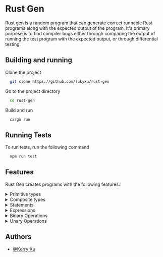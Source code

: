 # Rust Gen

Rust gen is a random program that can generate correct runnable Rust programs along with the expected output of the program. It's primary purpose is to find compiler bugs either through comparing the output of running the test program with the expected output, or through differential testing.


## Building and running

Clone the project

```bash
  git clone https://github.com/lukyxu/rust-gen
```

Go to the project directory

```bash
  cd rust-gen
```

Build and run

```bash
  cargo run
```
## Running Tests

To run tests, run the following command

```bash
  npm run test
```

## Features

Rust Gen creates programs with the following features:

<details><summary>Primitive types</summary>

| Feature      | Status |
| -----------  | -------|
| Int (all)    | 🟢    |
| UInt (all)   | 🟢    |
| Bool         | 🟢    |
| Char         | 🔴    |
| String       | 🔴    |
| Float        | 🔴    |

</details>

<details><summary>Composite types</summary>

| Feature      | Status |
| -----------  | -------|
| Tuple        | 🟢    |
| Array        | 🟢    |
| Box          | 🔴    |
| Pointer      | 🔴    |
| Enum         | 🔴    |
| Struct       | 🔴    |

</details>

<details><summary>Statements</summary>

| Feature              | Status |
| -------------------- | -------|
| Local Declaration    | 🟢    |
| Local Initialization | 🔴    |
| Expression           | 🟢    |
| Semicolon            | 🟢    |
| Item                 | 🟡    |

</details>

<details><summary>Expressions</summary>

| Feature               | Status |
| ----------------------| -------|
| Literal               | 🟢    |
| Binary                | 🟡    |
| Unary                 | 🟡    |
| Cast                  | 🟡    |
| If                    | 🟢    |
| Block                 | 🟢    |
| Ident                 | 🟡    |
| Tuple                 | 🟢    |
| Assign                | 🟢    |
| Call (Function)       | 🔴    |
| Call (Method)         | 🔴    |
| Type (Ascription)     | 🔴    |
| While                 | 🔴    |
| For Loop              | 🔴    |
| Loop                  | 🔴    |
| Match                 | 🔴    |
| Field                 | 🟢    |
| Index                 | 🟢    |
| Address Of            | 🔴    |
| Repeat (Array)        | 🔴    |
| Struct                | 🟢    |

</details>

<details><summary>Binary Operations</summary>

| Feature     | Status |
| ----------- | -------|
| Add         | 🟢    |
| Sub         | 🟢    |
| Mul         | 🟢    |
| Div         | 🟢    |
| Rem         | 🟢    |
| And         | 🟢    |
| Or          | 🟢    |
| BitXor      | 🔴    |
| BitAnd      | 🔴    |
| BitOr       | 🔴    |
| Shl         | 🔴    |
| Shr         | 🔴    |
| Eq          | 🟢    |
| Lq          | 🔴    |
| Ne          | 🟢    |
| Ge          | 🔴    |
| Gt          | 🔴    |

</details>

<details><summary>Unary Operations</summary>

| Feature     | Status |
| ----------- | -------|
| Deref       | 🔴    |
| Not         | 🟢    |
| Neg         | 🟢    |

</details>


## Authors
- [@Kerry Xu](https://www.github.com/lukyxu)